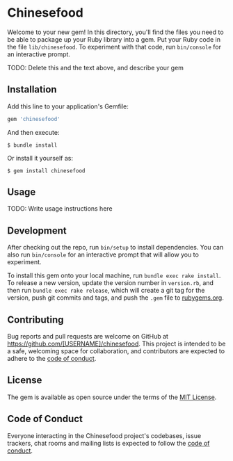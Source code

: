 # Chinesefood

Welcome to your new gem! In this directory, you'll find the files you need to be able to package up your Ruby library into a gem. Put your Ruby code in the file `lib/chinesefood`. To experiment with that code, run `bin/console` for an interactive prompt.

TODO: Delete this and the text above, and describe your gem

## Installation

Add this line to your application's Gemfile:

```ruby
gem 'chinesefood'
```

And then execute:

    $ bundle install

Or install it yourself as:

    $ gem install chinesefood

## Usage

TODO: Write usage instructions here

## Development

After checking out the repo, run `bin/setup` to install dependencies. You can also run `bin/console` for an interactive prompt that will allow you to experiment.

To install this gem onto your local machine, run `bundle exec rake install`. To release a new version, update the version number in `version.rb`, and then run `bundle exec rake release`, which will create a git tag for the version, push git commits and tags, and push the `.gem` file to [rubygems.org](https://rubygems.org).

## Contributing

Bug reports and pull requests are welcome on GitHub at https://github.com/[USERNAME]/chinesefood. This project is intended to be a safe, welcoming space for collaboration, and contributors are expected to adhere to the [code of conduct](https://github.com/[USERNAME]/chinesefood/blob/master/CODE_OF_CONDUCT.md).


## License

The gem is available as open source under the terms of the [MIT License](https://opensource.org/licenses/MIT).

## Code of Conduct

Everyone interacting in the Chinesefood project's codebases, issue trackers, chat rooms and mailing lists is expected to follow the [code of conduct](https://github.com/[USERNAME]/chinesefood/blob/master/CODE_OF_CONDUCT.md).
